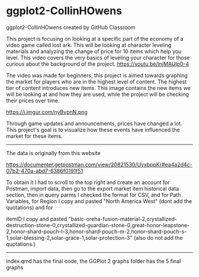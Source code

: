 # ggplot2-CollinHOwens
ggplot2-CollinHOwens created by GitHub Classroom

This project is focusing on looking at a specific part of the economy of a video game called lost ark. This will be looking at character leveling materials and analyzing the change of price for 10 items which help you level. This video covers the very basics of leveling your character for those curious about the background of the project. https://youtu.be/lnjMAUlp0-4

The video was made for beginners, this project is aimed towards graphing the market for players who are in the highest level of content. The highest tier of content introduces new items. This image contains the new items we will be looking at and how they are used, while the project will be checking their prices over time.

https://i.imgur.com/nyBvpnN.png

Through game updates and announcements, prices have changed a lot. This project's goal is to visualize how these events have influenced the market for these items.

---------------------------------------------------------------------------------------------------------------------------------------------------------------

The data is originally from this website

https://documenter.getpostman.com/view/20821530/UyxbppKr#ea4a2d4c-07b2-470a-abd7-6386f0191f51

To obtain it I had to scroll to the top right and create an account for Postman, import data, then go to the export market item historical data section, then in query parms I checked the format for CSV, 
and for Path Variables, for Region I copy and pasted "North America West" (dont add the quotations) and for 

itemID I copy and pasted "basic-oreha-fusion-material-2,crystallized-destruction-stone-0,crystallized-guardian-stone-0,great-honor-leapstone-2,honor-shard-pouch-l-3,honor-shard-pouch-m-2,honor-shard-pouch-s-1,solar-blessing-2,solar-grace-1,solar-protection-3" (also do not add the quotations.)

---------------------------------------------------------------------------------------------------------------------------------------------------------------

index.qmd has the final code, the GGPlot 2 graphs folder has the 5 final graphs
